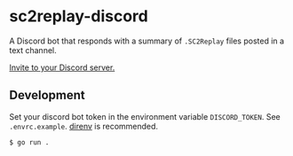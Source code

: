 # sc2replay-discord

A Discord bot that responds with a summary of `.SC2Replay` files posted in a text channel.

[Invite to your Discord server.](https://discord.com/api/oauth2/authorize?client_id=909174200068079716&permissions=2048&scope=bot)

## Development

Set your discord bot token in the environment variable `DISCORD_TOKEN`. See `.envrc.example`. [direnv](https://direnv.net/) is recommended.

```bash
$ go run .
```
